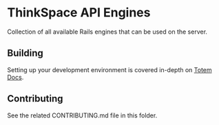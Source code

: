 # ThinkSpace API Engines
Collection of all available Rails engines that can be used on the server.

## Building
Setting up your development environment is covered in-depth on [Totem Docs](http://totem-docs.herokuapp.com/1.0.0/setup/environment).

## Contributing
See the related CONTRIBUTING.md file in this folder.
